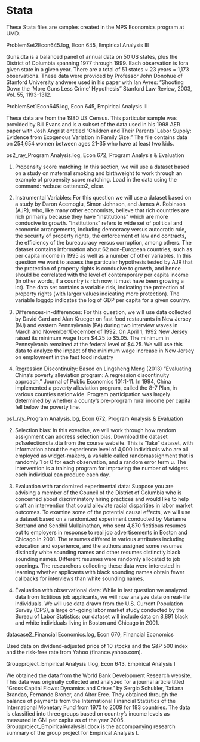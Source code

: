 # Stata
These Stata files are samples created in the MPS Economics program at UMD.

ProblemSet2Econ645.log, Econ 645, Empirical Analysis III

Guns.dta is a balanced panel of annual data on 50 US states, plus the District of Columbia spanning 1977 through 1999. Each observation is fora given state in a given year. There are a total of 51 states × 23 years = 1,173 observations. These data were provided by Professor John Donohue of Stanford University andwere used in his paper with Ian Ayres: “Shooting Down the ‘More Guns Less Crime’ Hypothesis” Stanford Law Review, 2003, Vol. 55, 1193-1312.

ProblemSet1Econ645.log, Econ 645, Empirical Analysis III

These data are from the 1980 US Census. This particular sample was provided by Bill Evans and is a subset of the data used in his 1998 AER paper with Josh Angrist entitled “Children and Their Parents’ Labor Supply: Evidence from Exogenous Variation in Family Size.”  The file contains data on 254,654 women between ages 21-35 who have at least two kids. 

ps2_ray_Program Analysis.log, Econ 672, Program Analysis & Evaluation

1. Propensity score matching: In this section, we will use a dataset based on a study on maternal smoking and birthweight to work through an example of propensity score matching. Load in the data using the command: webuse cattaneo2, clear.

2. Instrumental Variables: For this question we will use a dataset based on a study by Daron Acemoglu, Simon Johnson, and James A. Robinson (AJR), who, like many other economists, believe that rich countries are rich primarily because they have “institutions” which are more conducive to growth. “Institutions” refers to wide set of political and economic arrangements, including democracy versus autocratic rule, the security of property rights, the enforcement of law and contracts, the eﬃciency of the bureaucracy versus corruption, among others. The dataset contains information about 62 non-European countries, such as per capita income in 1995 as well as a number of other variables. In this question we want to assess the particular hypothesis tested by AJR that the protection of property rights is conducive to growth, and hence should be correlated with the level of contemporary per capita income (in other words, if a country is rich now, it must have been growing a lot). The data set contains a variable risk, indicating the protection of property rights (with larger values indicating more protection). The variable loggdp indicates the log of GDP per capita for a given country. 

3. Diﬀerences-in-diﬀerences: For this question, we will use data collected by David Card and Alan Krueger on fast food restaurants in New Jersey (NJ) and eastern Pennsylvania (PA) during two interview waves in March and November/December of 1992. On April 1, 1992 New Jersey raised its minimum wage from $4.25 to $5.05. The minimum in Pennsylvania remained at the federal level of $4.25. We will use this data to analyze the impact of the minimum wage increase in New Jersey on employment in the fast food industry

4. Regression Discontinuity: Based on Lingsheng Meng (2013) “Evaluating China’s poverty alleviation program: A regression discontinuity approach,” Journal of Public Economics 101:1-11. In 1994, China implemented a poverty alleviation program, called the 8-7 Plan, in various counties nationwide. Program participation was largely determined by whether a county’s pre-program rural income per capita fell below the poverty line. 

ps1_ray_Program Analysis.log, Econ 672, Program Analysis & Evaluation

2. Selection bias: In this exercise, we will work through how random assignment can address selection bias. Download the dataset ps1selectiondta.dta from the course website. This is “fake” dataset, with information about the experience level of 4,000 individuals who are all employed as widget-makers, a variable called randomassignment that is randomly 1 or 0 for each observation, and a random error term u. The intervention is a training program for improving the number of widgets each individual can produce each day.

3. Evaluation with randomized experimental data: Suppose you are advising a member of the Council of the District of Columbia who is concerned about discriminatory hiring practices and would like to help craft an intervention that could alleviate racial disparities in labor market outcomes. To examine some of the potential causal eﬀects, we will use a dataset based on a randomized experiment conducted by Marianne Bertrand and Sendhil Mullainathan, who sent 4,870 ﬁctitious resumes out to employers in response to real job advertisements in Boston and Chicago in 2001. The resumes diﬀered in various attributes including education and experience, and the authors assigned some resumes distinctly white sounding names and other resumes distinctly black sounding names. Diﬀerent resumes were randomly allocated to job openings. The researchers collecting these data were interested in learning whether applicants with black sounding names obtain fewer callbacks for interviews than white sounding names. 

4. Evaluation with observational data: While in last question we analyzed data from ﬁctitious job applicants, we will now analyze data on real-life individuals. We will use data drawn from the U.S. Current Population Survey (CPS), a large on-going labor market study conducted by the Bureau of Labor Statistics; our dataset will include data on 8,891 black and white individuals living in Boston and Chicago in 2001.

datacase2_Financial Economics.log, Econ 670, Financial Economics

Used data on dividend-adjusted price of 10 stocks and the S&P 500 index and the risk-free rate from Yahoo (finance.yahoo.com).

Groupproject_Empirical Analysis I.log, Econ 643, Empirical Analysis I

We obtained the data from the World Bank Development Research website. This data was originally collected and analyzed for a journal article titled “Gross Capital Flows: Dynamics and Crises” by Sergio Schukler, Tatiana Brandao, Fernando Broner, and Altor Erce. They obtained through the balance of payments from the International Financial Statistics of the International Monetary Fund from 1970 to 2009 for 183 countries. The data is classified into three groups based on country’s income levels as measured in GNI per capita as of the year 2005. Groupproject_EmpiricalAnalysisI.docx is the accompanying research summary of the group project for Empirical Analysis I.
